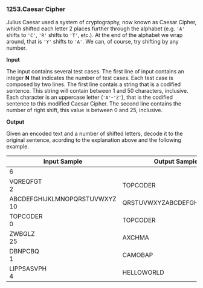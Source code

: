 ### 1253.Caesar Cipher

Julius Caesar used a system of cryptography, now known as Caesar Cipher, which shifted each letter 2 places further through the alphabet (e.g. `'A'` shifts to `'C'`, `'R'` shifts to `'T'`, etc.). At the end of the alphabet we wrap around, that is `'Y'` shifts to `'A'`. We can, of course, try shifting by any number.


**Input**

The input contains several test cases. The first line of input contains an integer **N** that indicates the number of test cases. Each test case is composed by two lines. The first line contais a string that is a codified sentence. This string will contain between 1 and 50 characters, inclusive. Each character is an uppercase letter (`'A'`-`'Z'`), that is the codified sentence to this modified Caesar Cipher. The second line contains the number of right shift, this value is between 0 and 25, inclusive.

**Output**

Given an encoded text and a number of shifted letters, decode it to the original sentence, acording to the explanation above and the following example.


| Input Sample | Output Sample |
| ------------ | ------------- |
| 6 |   |
| VQREQFGT<br>2 | TOPCODER |
| ABCDEFGHIJKLMNOPQRSTUVWXYZ<br>10 | QRSTUVWXYZABCDEFGHIJKLMNOP |
| TOPCODER<br>0 | TOPCODER |
| ZWBGLZ<br>25 | AXCHMA |
| DBNPCBQ<br>1 | CAMOBAP |
| LIPPSASVPH<br>4 | HELLOWORLD |
